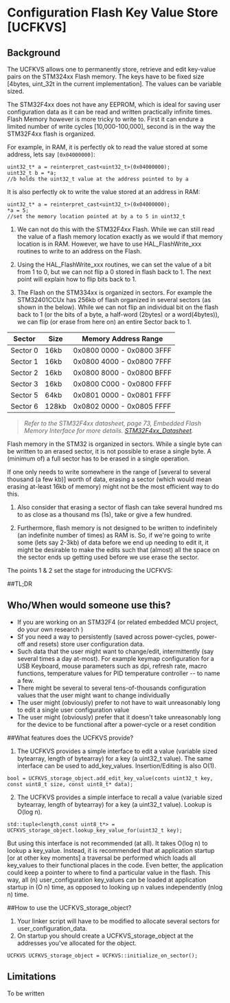 # Configuration Flash  Key Value Store [UCFKVS]

## Background
The UCFKVS allows one to permanently store, retrieve and edit key-value pairs on the STM324xx Flash memory. The keys have to be fixed size [4bytes, uint_32t in the current implementation]. The values can be variable sized.

The STM32F4xx does not have any EEPROM, which is ideal for saving user configuration data as it can be read and written practically infinite times. Flash Memory however is more tricky to write to. First it can endure a limited number of write cycles [10,000-100,000], second is in the way the STM32F4xx flash is organized.

For example, in RAM, it is perfectly ok to read the value stored at some address, lets say `[0x04000000]`:

```
uint32_t* a = reinterpret_cast<uint32_t>(0x04000000);
uint32_t b = *a;
//b holds the uint32_t value at the address pointed to by a
```
It is also perfectly ok to write the value stored at an address in RAM:
```
uint32_t* a = reinterpret_cast<uint32_t>(0x04000000);
*a = 5;
//set the memory location pointed at by a to 5 in uint32_t
```

1. We can not do this with the STM32F4xx Flash. While we can still read the value of a flash memory location exactly as we would if that memory location is in RAM. However, we have to use HAL_FlashWrite_xxx routines to write to an address on the Flash.

2. Using the HAL_FlashWrite_xxx routines, we can set the value of a bit from 1 to 0, but we can not flip a 0 stored in flash back to 1. The next point will explain how to flip bits back to 1.

3. The Flash on the STM334xx is organized in sectors. For example the STM32401CCUx has 256kb of flash organized in several sectors (as shown in the below). While we can not flip an individual bit on the flash back to 1 (or the bits of a byte, a half-word (2bytes) or a word(4bytes)), we can flip (or erase from here on) an entire Sector back to 1.


| Sector | Size | Memory Address Range|
| ----- | ------| --------------------|
|Sector 0 | 16kb | 0x0800 0000 - 0x0800 3FFF |
|Sector 1 | 16kb | 0x0800 4000 - 0x0800 7FFF |
|Sector 2 | 16kb | 0x0800 8000 - 0x0800 BFFF |
|Sector 3 | 16kb | 0x0800 C000 - 0x0800 FFFF |
|Sector 5 | 64kb | 0x0801 0000 - 0x0801 FFFF |
|Sector 6 | 128kb | 0x0802 0000 - 0x0805 FFFF |


>*Refer to the STM32F4xx datasheet, page 73, Embedded Flash Memory Interface for more details.
[STM32F4xx_Datasheet](https://www.st.com/resource/en/reference_manual/dm00031020-stm32f405-415-stm32f407-417-stm32f427-437-and-stm32f429-439-advanced-arm-based-32-bit-mcus-stmicroelectronics.pdf).*

Flash memory in the STM32 is organized in sectors. While a single byte can be written to an erased sector, it is not possible to erase a single byte. A (minimum of) a full sector has to be erased in a single operation.

If one only needs to write somewhere in the range of [several to several thousand (a few kb)] worth of data, erasing a sector (which would mean erasing at-least 16kb of memory) might not be the most efficient way to do this.
1. Also consider that erasing a sector of flash can take several hundred ms to as close as a thousand ms (1s), take or give a few hundred.

2. Furthermore, flash memory is not designed to be written to indefinitely (an indefinite number of times) as RAM is. So, if we're going to write some (lets say 2-3kb) of data before we end up needing to edit it, it might be desirable to make the edits such that (almost) all the space on the sector ends up getting used before we use erase the sector.

The points 1 & 2 set the stage for introducing the UCFKVS:

##TL;DR
## Who/When would someone use this?
- If you are working on an STM32F4 (or related embedded MCU project, do your own research )
- Sf you need a way to persistently (saved across power-cycles, power-off and resets) store user configuration data.
- Such data that the user might want to change/edit, intermittently (say several times a day at-most). For example keymap configuration for a USB Keyboard, mouse parameters such as dpi, refresh rate, macro functions, temperature values for PID temperature controller -- to name a few.
- There might be several to several tens-of-thousands configuration values that the user might want to change individually
- The user might (obviously) prefer to not have to wait unreasonably long to edit a single user configuration value
- The user might (obviously) prefer that it doesn't take unreasonably long for the device to be functional after a power-cycle or a reset condition

##What features does the UCFKVS provide?
1. The UCFKVS provides a simple interface to edit a value (variable sized bytearray, length of bytearray) for a key (a uint32_t value). The same interface can be used to add_key_values. Insertion/Editing is also O(1).
```
bool = UCFKVS_storage_object.add_edit_key_value(conts uint32_t key, const uint8_t size, const uint8_t* data);
```

2. The UCFKVS provides a simple interface to recall a value (variable sized bytearray, length of bytearray) for a key (a uint32_t value). Lookup is O(log n).

```
std::tuple<length,const uint8_t*> = UCFKVS_storage_object.lookup_key_value_for(uint32_t key);
```
But using this interface is not recommended (at all). It takes O(log n) to lookup a key_value. Instead, it is recommended that at application startup [or at other key moments] a traversal be performed which loads all key_values to their functional places in the code. Even better, the application could keep a pointer to where to find a particular value in the flash. This way, all (n) user_configuration key_values can be loaded at application startup in (O n) time, as opposed to looking up n values independently (nlog n) time.

##How to use the UCFKVS_storage_object?
1. Your linker script will have to be modified to allocate several sectors for user_configuration_data.
2. On startup you should create a UCFKVS_storage_object at the addresses you've allocated for the object.
```
UCFKVS UCFKVS_storage_object = UCFKVS::initialize_on_sector();
```

## Limitations
To be written

